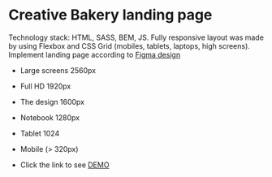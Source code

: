 # Creative Bakery landing page

Technology stack: HTML, SASS, BEM, JS.
Fully responsive layout was made by using Flexbox and CSS Grid (mobiles, tablets, laptops, high screens).
Implement landing page according to [Figma design](https://www.figma.com/file/dY3izAm0Vspsmra4lQWQIP/Bakerlab-FE-students?node-id=0%3A1)
- Large screens 2560px
- Full HD 1920px
- The design 1600px
- Notebook 1280px
- Tablet 1024
- Mobile (> 320px)

- Click the link to see [DEMO](https://kkiirill.github.io/layout_creativeBakery/)
